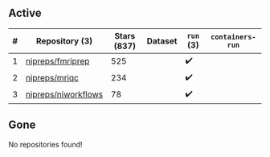 ## Active
| # | Repository (3) | Stars (837) | Dataset | `run` (3) | `containers-run` |
| --- | --- | --- | --- | --- | --- |
| 1 | [nipreps/fmriprep](https://github.com/nipreps/fmriprep) | 525 |  | :heavy_check_mark: |  |
| 2 | [nipreps/mriqc](https://github.com/nipreps/mriqc) | 234 |  | :heavy_check_mark: |  |
| 3 | [nipreps/niworkflows](https://github.com/nipreps/niworkflows) | 78 |  | :heavy_check_mark: |  |

## Gone
No repositories found!
